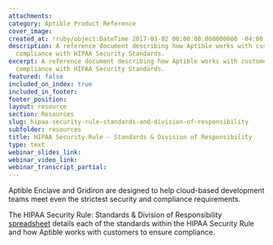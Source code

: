 ```yaml
---
attachments:
category: Aptible Product Reference
cover_image:
created_at: !ruby/object:DateTime 2017-03-02 00:00:00.000000000 -04:00
description: A reference document describing how Aptible works with customers to ensure
  compliance with HIPAA Security Standards.
excerpt: A reference document describing how Aptible works with customers to ensure
  compliance with HIPAA Security Standards.
featured: false
included_on_index: true
included_in_footer:
footer_position:
layout: resource
section: Resources
slug: hipaa-security-rule-standards-and-division-of-responsibility
subfolder: resources
title: HIPAA Security Rule - Standards & Division of Responsibility
type: text
webinar_slides_link:
webinar_video_link:
webinar_transcript_partial:
---
```


Aptible Enclave and Gridiron are designed to help cloud-based development teams meet even the strictest security and compliance requirements.

The HIPAA Security Rule: Standards & Division of Responsibility <a href="https://docs.google.com/spreadsheets/d/1121FSOtK2-6Oo4GABm4oAI4xYnsbOksuw1Pxjb2ya5Y" target="_blank">spreadsheet</a> details each of the standards within the HIPAA Security Rule and how Aptible works with customers to ensure compliance.